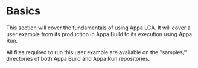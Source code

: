 # Basics

This section will cover the fundamentals of using Appa LCA.
It will cover a user example from its production in Appa Build to its execution using Appa Run.

All files required to run this user example are available on the "samples/" directories of both Appa Build and Appa Run repositories.
